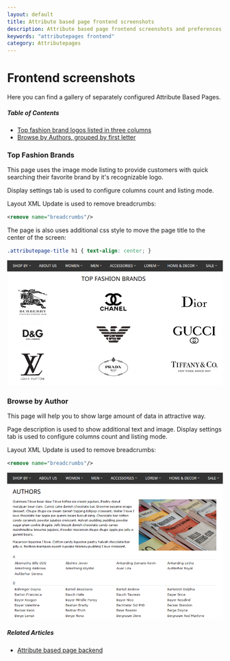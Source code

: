 ```yaml
---
layout: default
title: Attribute based page frontend screenshots
description: Attribute based page frontend screenshots and preferences
keywords: "attributepages frontend"
category: Attributepages
---
```


# Frontend screenshots

Here you can find a gallery of separately configured Attribute Based Pages.

##### Table of Contents
- [Top fashion brand logos listed in three columns](#top-fashion-brands)
- [Browse by Authors, grouped by first letter](#browse-by-author)

### Top Fashion Brands

This page uses the image mode listing to provide customers with quick searching
their favorite brand by it's recognizable logo.

Display settings tab is used to configure columns count and listing mode.

Layout XML Update is used to remove breadcrumbs:

```xml
<remove name="breadcrumbs"/>
```

The page is also uses additional css style to move the page title to the center
of the screen:

```css
.attributepage-title h1 { text-align: center; }
```

![Top fashion brands](/images/attributepages/attribute-based-page/frontend/top_fashion_brands.png)

### Browse by Author

This page will help you to show large amount of data in attractive way.

Page description is used to show additional text and image. Display settings
tab is used to configure columns count and listing mode.

Layout XML Update is used to remove breadcrumbs:

```xml
<remove name="breadcrumbs"/>
```

![Browse by Author](/images/attributepages/attribute-based-page/frontend/book_authors.png)

##### Related Articles
- [Attribute based page backend](/m1/attributepages/attribute-based-page/backend/)
